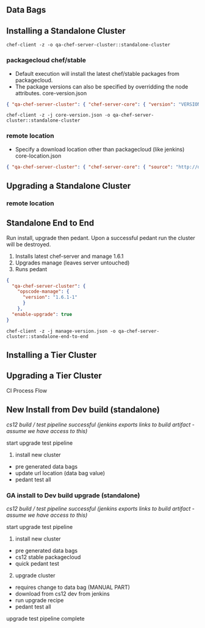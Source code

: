 ## Data Bags


## Installing a Standalone Cluster
`chef-client -z -o qa-chef-server-cluster::standalone-cluster`

### packagecloud chef/stable
* Default execution will install the latest chef/stable packages from packagecloud. 
* The package versions can also be specified by overridding the node attributes.
core-version.json
```json 
{ "qa-chef-server-cluster": { "chef-server-core": { "version": "VERSION" } } }
```

`chef-client -z -j core-version.json -o qa-chef-server-cluster::standalone-cluster`

### remote location
* Specify a download location other than packagecloud (like jenkins)
core-location.json
```json 
{ "qa-chef-server-cluster": { "chef-server-core": { "source": "http://domain.com/file.package" } } }
```

## Upgrading a Standalone Cluster

### remote location

## Standalone End to End
Run install, upgrade then pedant. Upon a successful pedant run the cluster will be destroyed.

1. Installs latest chef-server and manage 1.6.1
2. Upgrades manage (leaves server untouched)
3. Runs pedant
```json
{
  "qa-chef-server-cluster": { 
    "opscode-manage": { 
      "version": "1.6.1-1" 
      }
    },
  "enable-upgrade": true
}
```
`chef-client -z -j manage-version.json -o qa-chef-server-cluster::standalone-end-to-end`





## Installing a Tier Cluster

## Upgrading a Tier Cluster

CI Process Flow
## New Install from Dev build (standalone)
*cs12 build / test pipeline successful (jenkins exports links to build artifact - assume we have access to this)*

start upgrade test pipeline

1. install new cluster
* pre generated data bags
* update url location (data bag value)
* pedant test all




### GA install to Dev build upgrade (standalone)

*cs12 build / test pipeline successful (jenkins exports links to build artifact - assume we have access to this)*

start upgrade test pipeline

1. install new cluster
* pre generated data bags
* cs12 stable packagecloud
* quick pedant test
2. upgrade cluster
* requires change to data bag (MANUAL PART)
* download from cs12 dev from jenkins
* run upgrade recipe
* pedant test all

upgrade test pipeline complete
 
